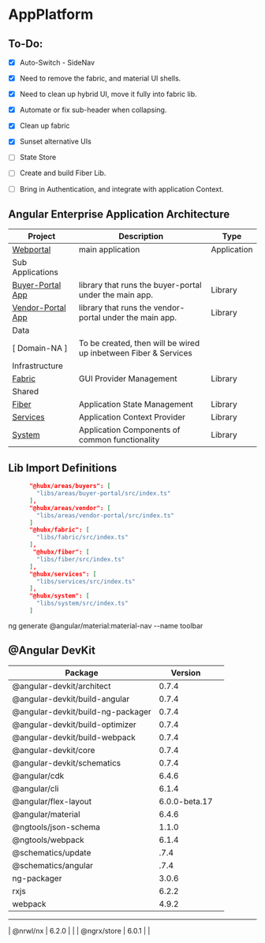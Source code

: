 # AppPlatform

## To-Do:
- [x]  Auto-Switch - SideNav
- [X] Need to remove the fabric, and material UI shells.
- [X] Need to clean up hybrid UI, move it fully into fabric lib.
- [X] Automate or fix sub-header when collapsing.
- [X] Clean up fabric
- [X] Sunset alternative UIs
- [  ] State Store
- [  ] Create and build Fiber Lib.
- [ ] Bring in Authentication, and integrate with application Context.


## Angular Enterprise Application Architecture

| Project                         |    Description               | Type|
|---------------------------------|------------------------------|------|
|[Webportal](https://github.com/victorioferrario/hubx-platform/tree/master/apps/webportal)	|  main application |Application |
| Sub Applications |||
|[Buyer-Portal App ](https://github.com/victorioferrario/hubx-platform/tree/master/libs/areas/buyer-portal)	| library that runs the buyer-portal under the main app. |Library |
|[Vendor-Portal App](https://github.com/victorioferrario/hubx-platform/tree/master/libs/areas/vendor-portal)	| library that runs the vendor-portal under the main app. |Library |
| Data |||
| [ Domain-NA ] | To be created, then will be wired up inbetween Fiber & Services| |
| Infrastructure |||
|[Fabric](https://github.com/victorioferrario/hubx-platform/tree/master/libs/fabric)	| GUI Provider Management | Library |
| Shared  |||
|[Fiber](https://github.com/victorioferrario/hubx-platform/tree/master/libs/fiber)	| Application State Management | Library |
|[Services](https://github.com/victorioferrario/hubx-platform/tree/master/libs/services)| Application Context Provider	| Library |
|[System](https://github.com/victorioferrario/hubx-platform/tree/master/libs/system)| Application Components of common functionality	| Library |

## Lib Import Definitions
```json
      "@hubx/areas/buyers": [
        "libs/areas/buyer-portal/src/index.ts"
      ],
      "@hubx/areas/vendor": [
        "libs/areas/vendor-portal/src/index.ts"
      ]
      "@hubx/fabric": [
        "libs/fabric/src/index.ts"
      ],
       "@hubx/fiber": [
        "libs/fiber/src/index.ts"
      ],
      "@hubx/services": [
        "libs/services/src/index.ts"
      ],     
      "@hubx/system": [
        "libs/system/src/index.ts"
      ]     
```


ng generate @angular/material:material-nav --name toolbar
## @Angular DevKit
|              Package              |    Version    |     |
| --------------------------------- | ------------- | --- |
| @angular-devkit/architect         | 0.7.4         |     |
| @angular-devkit/build-angular     | 0.7.4         |     |
| @angular-devkit/build-ng-packager | 0.7.4         |     |
| @angular-devkit/build-optimizer   | 0.7.4         |     |
| @angular-devkit/build-webpack     | 0.7.4         |     |
| @angular-devkit/core              | 0.7.4         |     |
| @angular-devkit/schematics        | 0.7.4         |     |
| @angular/cdk                      | 6.4.6         |     |
| @angular/cli                      | 6.1.4         |     |
| @angular/flex-layout              | 6.0.0-beta.17 |     |
| @angular/material                 | 6.4.6         |     |
| @ngtools/json-schema              | 1.1.0         |     |
| @ngtools/webpack                  | 6.1.4         |     |
| @schematics/update                | .7.4          |     |
| @schematics/angular               | .7.4          |     |
| ng-packager                       | 3.0.6         |     |
| rxjs                              | 6.2.2         |     |
| webpack                           | 4.9.2         |     |
-----------------------------------------------------------
| @nrwl/nx                          | 6.2.0         |     |
| @ngrx/store                       | 6.0.1         |     |





